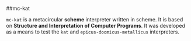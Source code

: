 ##mc-kat

`mc-kat` is a metacircular **scheme** interpreter written in scheme. It is based on **Structure and Interpretation of Computer Programs**. 
It was developed as a means to test the `kat` and `epicus-doomicus-metallicus` interpreters. 